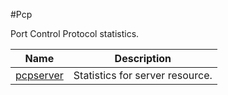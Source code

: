 #Pcp

Port Control Protocol statistics.


<table><thead><tr><th>Name</th><th>Description</th></tr></thead><tbody><tr><td><a href="../../../statistics/pcp/pcpserver/pcpserver">pcpserver</a></td><td>Statistics for server resource.</td><tr></tbody></table>
